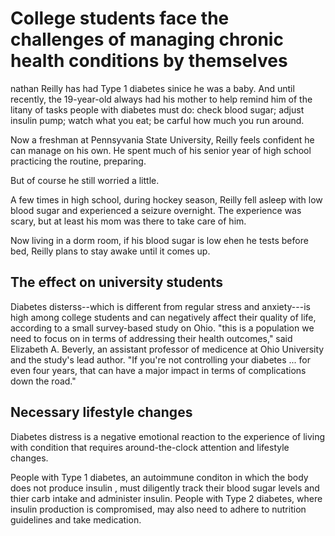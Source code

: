 # College students face the challenges of managing chronic health conditions by themselves

nathan Reilly has had Type 1 diabetes sinice he was a baby. And until recently, the 19-year-old always had his mother to help remind him of the litany of tasks people with diabetes must do: check blood sugar; adjust insulin pump; watch what you eat; be carful how much you run around.

Now a freshman at Pennsyvania State University, Reilly feels confident he can manage on his own. He spent much of his senior year of high school practicing the routine, preparing.

But of course he still worried a little.

A few times in high school, during hockey season, Reilly fell asleep with low blood sugar and experienced a seizure overnight. The experience was scary, but at least his mom was there to take care of him.

Now living in a dorm room, if his blood sugar is low ehen he tests before bed, Reilly plans to stay awake until it comes up.

## The effect on university students

Diabetes disterss--which is different from regular stress and anxiety---is high among college students and can negatively affect their quality of life, according to a small survey-based study on Ohio. "this is a population we need to focus on in terms of addressing their health outcomes," said Elizabeth A. Beverly, an assistant professor of medicence at Ohio University and the study's lead author. "If you're not controlling your diabetes ... for even four years, that can have a major impact in terms of complications down the road."

## Necessary lifestyle changes

Diabetes distress is a negative emotional reaction to the experience of living with condition that requires around-the-clock attention and lifestyle changes.

People with Type 1 diabetes, an autoimmune conditon in which the body does not produce insulin , must diligently track their blood sugar levels and thier carb  intake and administer insulin. People with Type 2 diabetes, where insulin production is compromised, may also need to adhere to nutrition guidelines and take medication.

